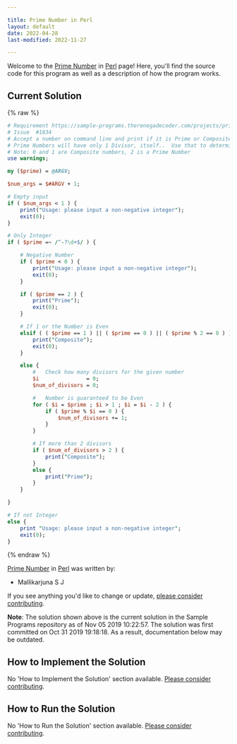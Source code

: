 ```yaml
---

title: Prime Number in Perl
layout: default
date: 2022-04-28
last-modified: 2022-11-27

---
```


Welcome to the [Prime Number](https://sampleprograms.io/projects/prime-number) in [Perl](https://sampleprograms.io/languages/perl) page! Here, you'll find the source code for this program as well as a description of how the program works.

## Current Solution

{% raw %}

```perl
# Requirement https://sample-programs.therenegadecoder.com/projects/prime-number/
# Issue  #1834
# Accept a number on command line and print if it is Prime or Composite
# Prime Numbers will have only 1 Divisor, itself..  Use that to determine Composite.
# Note: 0 and 1 are Composite numbers, 2 is a Prime Number
use warnings;

my ($prime) = @ARGV;

$num_args = $#ARGV + 1;

# Empty input
if ( $num_args < 1 ) {
    print("Usage: please input a non-negative integer");
    exit(0);
}

# Only Integer
if ( $prime =~ /^-?\d+$/ ) {

    # Negative Number
    if ( $prime < 0 ) {
        print("Usage: please input a non-negative integer");
        exit(0);
    }

    if ( $prime == 2 ) {
        print("Prime");
        exit(0);
    }

    # If 1 or the Number is Even
    elsif ( ( $prime == 1 ) || ( $prime == 0 ) || ( $prime % 2 == 0 ) ) {
        print("Composite");
        exit(0);
    }

    else {
        #   Check how many divisors for the given number
        $i               = 0;
        $num_of_divisors = 0;

        #   Number is guaranteed to be Even
        for ( $i = $prime ; $i > 1 ; $i = $i - 2 ) {
            if ( $prime % $i == 0 ) {
                $num_of_divisors += 1;
            }
        }

        # If more than 2 divisors
        if ( $num_of_divisors > 2 ) {
            print("Composite");
        }
        else {
            print("Prime");
        }
    }

}

# If not Integer
else {
    print "Usage: please input a non-negative integer";
    exit(0);
}
```

{% endraw %}

[Prime Number](https://sampleprograms.io/projects/prime-number) in [Perl](https://sampleprograms.io/languages/perl) was written by:

- Mallikarjuna S J

If you see anything you'd like to change or update, [please consider contributing](https://github.com/TheRenegadeCoder/sample-programs).

**Note**: The solution shown above is the current solution in the Sample Programs repository as of Nov 05 2019 10:22:57. The solution was first committed on Oct 31 2019 19:18:18. As a result, documentation below may be outdated.

## How to Implement the Solution

No 'How to Implement the Solution' section available. [Please consider contributing](https://github.com/TheRenegadeCoder/sample-programs-website).

## How to Run the Solution

No 'How to Run the Solution' section available. [Please consider contributing](https://github.com/TheRenegadeCoder/sample-programs-website).